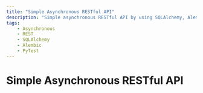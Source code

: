 ```yaml
---
title: "Simple Asynchronous RESTful API"
description: "Simple asynchronous RESTful API by using SQLAlchemy, Alembic, PyTest, Python-Jose, FastAPI, Uvicorn"
tags:
    - Asynchronous
    - REST
    - SQLAlchemy
    - Alembic
    - PyTest
---
```


# Simple Asynchronous RESTful API